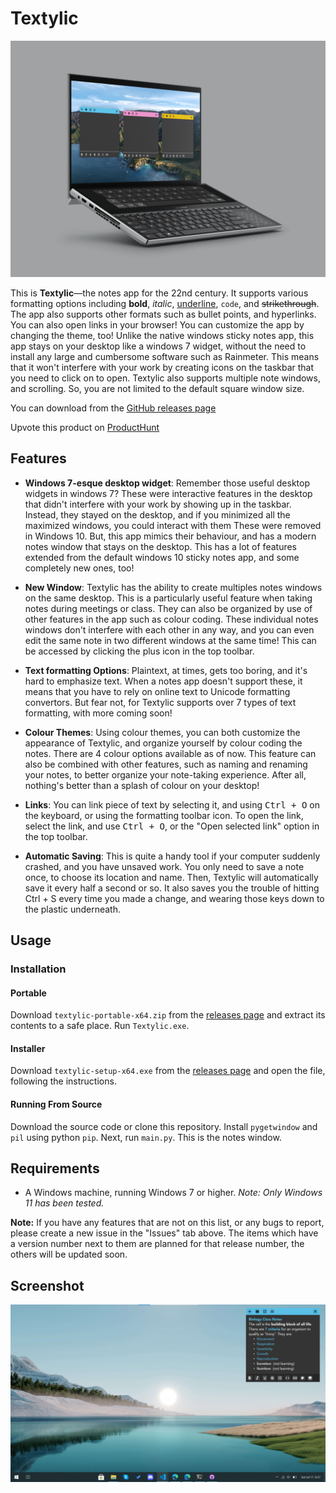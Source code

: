 # Textylic

<!-- \![Textylic: the notes app for the 22nd century](https://github.com/akhilesh-balaji/Textylic/blob/master/res/images/mockups/Mockup.png?raw=true) -->

![Textylic: the notes app for the 22nd century](./Mockup.png)

This is **Textylic**—the notes app for the 22nd century. It supports various formatting options including **bold**, *italic*, <ins>underline</ins>, `code`, and ~~strikethrough~~. The app also supports other formats such as bullet points, and hyperlinks. You can also open links in your browser! You can customize the app by changing the theme, too! Unlike the native windows sticky notes app, this app stays on your desktop like a windows 7 widget, without the need to install any large and cumbersome software such as Rainmeter. This means that it won't interfere with your work by creating icons on the taskbar that you need to click on to open. Textylic also supports  multiple note windows, and scrolling. So, you are not limited to the default square window size.

You can download from the [GitHub releases page](https://github.com/akhilesh-balaji/Textylic/releases)

Upvote this product on [ProductHunt](https://www.producthunt.com/posts/textylic)

## Features

- **Windows 7-esque desktop widget**: Remember those useful desktop widgets in windows 7? These were interactive features in the desktop that didn't interfere with your work by showing up in the taskbar. Instead, they stayed on the desktop, and if you minimized all the maximized windows, you could interact with them These were removed in Windows 10. But, this app mimics their behaviour, and has a modern notes window that stays on the desktop. This has a lot of features extended from the default windows 10 sticky notes app, and some completely new ones, too!

- **New Window**: Textylic has the ability to create multiples notes windows on the same desktop. This is a particularly useful feature when taking notes during meetings or class. They can also be organized by use of other features in the app such as colour coding. These individual notes windows don't interfere with each other in any way, and you can even edit the same note in two different windows at the same time!
This can be accessed by clicking the plus icon in the top toolbar.

- **Text formatting Options**: Plaintext, at times, gets too boring, and it's hard to emphasize text. When a notes app doesn't support these, it means that you have to rely on online text to Unicode formatting convertors. But fear not, for Textylic supports over 7 types of text formatting, with more coming soon!

- **Colour Themes**: Using colour themes, you can both customize the appearance of Textylic, and organize yourself by colour coding the notes. There are 4 colour options available as of now. This feature can also be combined with other features, such as naming and renaming your notes, to better organize your note-taking experience. After all, nothing's better than a splash of colour on your desktop!

- **Links**: You can link piece of text by selecting it, and using <kbd>Ctrl + O</kbd> on the keyboard, or using the formatting toolbar icon. To open the link, select the link, and use <kbd>Ctrl + O</kbd>, or the "Open selected link" option in the top toolbar.

- **Automatic Saving**: This is quite a handy tool if your computer suddenly crashed, and you have unsaved work. You only need to save a note once, to choose its location and name. Then, Textylic will automatically save it every half a second or so. It also saves you the trouble of hitting Ctrl + S every time you made a change, and wearing those keys down to the plastic underneath.

## Usage

### Installation

#### Portable

Download `textylic-portable-x64.zip` from the [releases page](https://github.com/akhilesh-balaji/Textylic/releases) and extract its contents to a safe place. Run `Textylic.exe`.

#### Installer

Download `textylic-setup-x64.exe` from the [releases page](https://github.com/akhilesh-balaji/Textylic/releases) and open the file, following the instructions.

#### Running From Source

Download the source code or clone this repository. Install `pygetwindow` and `pil` using python `pip`. Next, run `main.py`. This is the notes window.

## Requirements

- A Windows machine, running Windows 7 or higher. *Note: Only Windows 11 has been tested.*

**Note:** If you have any features that are not on this list, or any bugs to report, please create a new issue in the "Issues" tab above. The items which have a version number next to them are planned for that release number, the others will be updated soon.

## Screenshot

![Screenshot](./screenshot.png)
